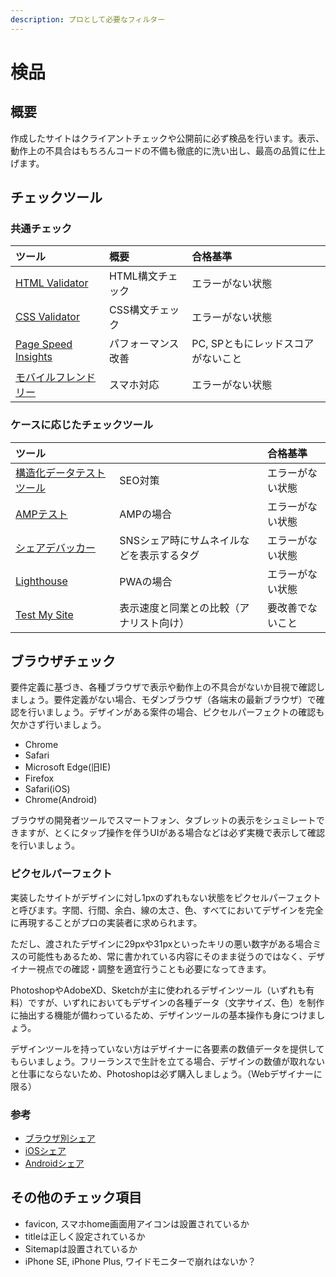 ```yaml
---
description: プロとして必要なフィルター
---
```


# 検品

## 概要

作成したサイトはクライアントチェックや公開前に必ず検品を行います。表示、動作上の不具合はもちろんコードの不備も徹底的に洗い出し、最高の品質に仕上げます。

## チェックツール

### 共通チェック

| ツール | 概要 | 合格基準 |
| :--- | :--- | :--- |
| [HTML Validator](https://validator.w3.org/) | HTML構文チェック | エラーがない状態 |
| [CSS Validator](https://jigsaw.w3.org/css-validator/) | CSS構文チェック | エラーがない状態 |
| [Page Speed Insights](https://developers.google.com/speed/pagespeed/insights/?hl=ja) | パフォーマンス改善 | PC, SPともにレッドスコアがないこと |
| [モバイルフレンドリー](https://search.google.com/test/mobile-friendly?hl=ja) | スマホ対応 | エラーがない状態 |

### ケースに応じたチェックツール

| ツール |  | 合格基準 |
| :--- | :--- | :--- |
| [構造化データテストツール](https://search.google.com/structured-data/testing-tool/u/0/?hl=ja) | SEO対策 | エラーがない状態 |
| [AMPテスト](https://search.google.com/test/amp) | AMPの場合 | エラーがない状態 |
| [シェアデバッカー](https://developers.facebook.com/tools/debug/) | SNSシェア時にサムネイルなどを表示するタグ | エラーがない状態 |
| [Lighthouse](https://chrome.google.com/webstore/detail/lighthouse/blipmdconlkpinefehnmjammfjpmpbjk) | PWAの場合 | エラーがない状態 |
| [Test My Site](https://testmysite.withgoogle.com/intl/ja-jp) | 表示速度と同業との比較（アナリスト向け） | 要改善でないこと |

## ブラウザチェック

要件定義に基づき、各種ブラウザで表示や動作上の不具合がないか目視で確認しましょう。要件定義がない場合、モダンブラウザ（各端末の最新ブラウザ）で確認を行いましょう。デザインがある案件の場合、ピクセルパーフェクトの確認も欠かさず行いましょう。

* Chrome
* Safari
* Microsoft Edge\(旧IE\)
* Firefox
* Safari\(iOS\)
* Chrome\(Android\)

ブラウザの開発者ツールでスマートフォン、タブレットの表示をシュミレートできますが、とくにタップ操作を伴うUIがある場合などは必ず実機で表示して確認を行いましょう。

### ピクセルパーフェクト

実装したサイトがデザインに対し1pxのずれもない状態をピクセルパーフェクトと呼びます。字間、行間、余白、線の太さ、色、すべてにおいてデザインを完全に再現することがプロの実装者に求められます。

ただし、渡されたデザインに29pxや31pxといったキリの悪い数字がある場合ミスの可能性もあるため、常に書かれている内容にそのまま従うのではなく、デザイナー視点での確認・調整を適宜行うことも必要になってきます。

PhotoshopやAdobeXD、Sketchが主に使われるデザインツール（いずれも有料）ですが、いずれにおいてもデザインの各種データ（文字サイズ、色）を制作に抽出する機能が備わっているため、デザインツールの基本操作も身につけましょう。

デザインツールを持っていない方はデザイナーに各要素の数値データを提供してもらいましょう。フリーランスで生計を立てる場合、デザインの数値が取れないと仕事にならないため、Photoshopは必ず購入しましょう。（Webデザイナーに限る）

### 参考

* [ブラウザ別シェア](https://lab.syncer.jp/Statistic/Browser/)
* [iOSシェア](https://developer.apple.com/support/app-store/)
* [Androidシェア](https://developer.android.com/about/dashboards/index.html)

## その他のチェック項目

* favicon, スマホhome画面用アイコンは設置されているか
* titleは正しく設定されているか
* Sitemapは設置されているか
* iPhone SE, iPhone Plus, ワイドモニターで崩れはないか？
